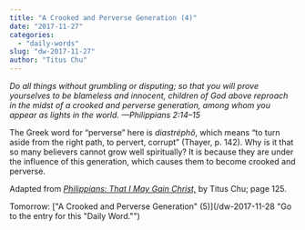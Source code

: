 ```yaml
---
title: "A Crooked and Perverse Generation (4)"
date: "2017-11-27"
categories: 
  - "daily-words"
slug: "dw-2017-11-27"
author: "Titus Chu"
---
```


_Do all things without grumbling or disputing; so that you will prove yourselves to be blameless and innocent, children of God above reproach in the midst of a crooked and perverse generation, among whom you appear as lights in the world._ _—Philippians 2:14–15_

The Greek word for “perverse” here is _diastréphô_, which means “to turn aside from the right path, to pervert, corrupt” (Thayer, p. 142). Why is it that so many believers cannot grow well spiritually? It is because they are under the influence of this generation, which causes them to become crooked and perverse.

Adapted from _[Philippians: That I May Gain Christ,](/book-philippians "Go to the listing for this book.")_ by Titus Chu; page 125.

Tomorrow: ["A Crooked and Perverse Generation" (5)](/dw-2017-11-28 "Go to the entry for this "Daily Word."")
